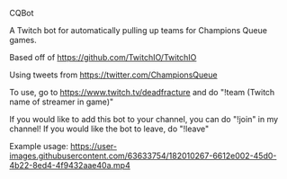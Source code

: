 CQBot

A Twitch bot for automatically pulling up teams for Champions Queue games.

Based off of https://github.com/TwitchIO/TwitchIO

Using tweets from https://twitter.com/ChampionsQueue

To use, go to https://www.twitch.tv/deadfracture and do "!team (Twitch name of streamer in game)"

If you would like to add this bot to your channel, you can do "!join" in my channel! If you would like the bot to leave, do "!leave"

Example usage:
https://user-images.githubusercontent.com/63633754/182010267-6612e002-45d0-4b22-8ed4-4f9432aae40a.mp4

